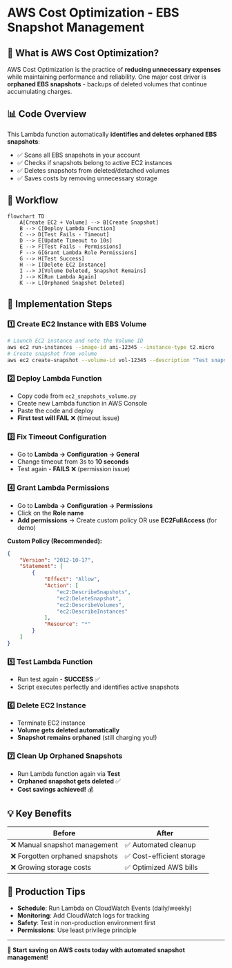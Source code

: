 # AWS Cost Optimization - EBS Snapshot Management

## 🎯 What is AWS Cost Optimization?

AWS Cost Optimization is the practice of **reducing unnecessary expenses** while maintaining performance and reliability. One major cost driver is **orphaned EBS snapshots** - backups of deleted volumes that continue accumulating charges.

## 📊 Code Overview

This Lambda function automatically **identifies and deletes orphaned EBS snapshots**:
- ✅ Scans all EBS snapshots in your account
- ✅ Checks if snapshots belong to active EC2 instances  
- ✅ Deletes snapshots from deleted/detached volumes
- ✅ Saves costs by removing unnecessary storage

## 🔄 Workflow

```mermaid
flowchart TD
    A[Create EC2 + Volume] --> B[Create Snapshot]
    B --> C[Deploy Lambda Function]
    C --> D[Test Fails - Timeout]
    D --> E[Update Timeout to 10s]
    E --> F[Test Fails - Permissions]
    F --> G[Grant Lambda Role Permissions]
    G --> H[Test Success]
    H --> I[Delete EC2 Instance]
    I --> J[Volume Deleted, Snapshot Remains]
    J --> K[Run Lambda Again]
    K --> L[Orphaned Snapshot Deleted]
```

## 🚀 Implementation Steps

### 1️⃣ Create EC2 Instance with EBS Volume
```bash
# Launch EC2 instance and note the Volume ID
aws ec2 run-instances --image-id ami-12345 --instance-type t2.micro
# Create snapshot from volume
aws ec2 create-snapshot --volume-id vol-12345 --description "Test snapshot"
```

### 2️⃣ Deploy Lambda Function
- Copy code from `ec2_snapshots_volume.py`
- Create new Lambda function in AWS Console
- Paste the code and deploy
- **First test will FAIL** ❌ (timeout issue)

### 3️⃣ Fix Timeout Configuration  
- Go to **Lambda → Configuration → General**
- Change timeout from 3s to **10 seconds**
- Test again - **FAILS** ❌ (permission issue)

### 4️⃣ Grant Lambda Permissions
- Go to **Lambda → Configuration → Permissions**
- Click on the **Role name**
- **Add permissions** → Create custom policy OR use **EC2FullAccess** (for demo)

**Custom Policy (Recommended):**
```json
{
    "Version": "2012-10-17",
    "Statement": [
        {
            "Effect": "Allow",
            "Action": [
                "ec2:DescribeSnapshots",
                "ec2:DeleteSnapshot",
                "ec2:DescribeVolumes", 
                "ec2:DescribeInstances"
            ],
            "Resource": "*"
        }
    ]
}
```

### 5️⃣ Test Lambda Function
- Run test again - **SUCCESS** ✅
- Script executes perfectly and identifies active snapshots

### 6️⃣ Delete EC2 Instance
- Terminate EC2 instance
- **Volume gets deleted automatically**
- **Snapshot remains orphaned** (still charging you!)

### 7️⃣ Clean Up Orphaned Snapshots
- Run Lambda function again via **Test**
- **Orphaned snapshot gets deleted** ✅
- **Cost savings achieved!** 💰

## 💡 Key Benefits

| Before | After |
|--------|-------|
| ❌ Manual snapshot management | ✅ Automated cleanup |
| ❌ Forgotten orphaned snapshots | ✅ Cost-efficient storage |
| ❌ Growing storage costs | ✅ Optimized AWS bills |

## 🔧 Production Tips

- **Schedule**: Run Lambda on CloudWatch Events (daily/weekly)
- **Monitoring**: Add CloudWatch logs for tracking
- **Safety**: Test in non-production environment first
- **Permissions**: Use least privilege principle

---
**💸 Start saving on AWS costs today with automated snapshot management!**

